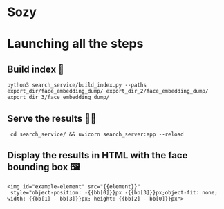 # Sozy

# Launching all the steps

## Build index 🔨

```
python3 search_service/build_index.py --paths export_dir/face_embedding_dump/ export_dir_2/face_embedding_dump/ export_dir_3/face_embedding_dump/
```

## Serve the results 👩‍💻

```
 cd search_service/ && uvicorn search_server:app --reload
```

## Display the results in HTML with the face bounding box 🖼️

```
<img id="example-element" src="{{element}}"
 style="object-position: -{{bb[0]}}px -{{bb[3]}}px;object-fit: none; width: {{bb[1] - bb[3]}}px; height: {{bb[2] - bb[0]}}px">
```
